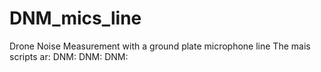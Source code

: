 # DNM_mics_line
Drone Noise Measurement with a ground plate microphone line
The mais scripts ar: DNM:
DNM:
DNM:
